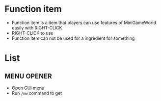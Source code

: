 # Function item
- Function item is a item that players can use features of MiniGameWorld easily with RIGHT-CLICK
- RIGHT-CLICK to use
- Function item can not be used for a ingredient for something



# List
## MENU OPENER
- Open GUI menu
- Run `/mw` command to get

